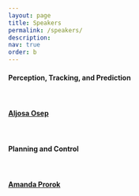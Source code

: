 ```yaml
---
layout: page
title: Speakers
permalink: /speakers/
description:
nav: true
order: b
---
```


<h4> Perception, Tracking, and Prediction </h4>

<br>


<div class="row justify-content-sm-center">
    <div class="col-sm-3 mt-3 mt-md-0">
        <img class="img-fluid rounded z-depth-1" src="{{ '/assets/speakers/osep.jpg' | relative_url }}" alt="" title="example image"/>
    </div>
    <div class="col-sm-8 mt-3 mt-md-0">
    <h4> <a href="https://dvl.in.tum.de/team/osep/">Aljosa Osep</a> </h4>
    </div>
</div>

<br>

<h4> Planning and Control </h4>

<br>

<div class="row justify-content-sm-center">
    <div class="col-sm-3 mt-3 mt-md-0">
        <img class="img-fluid rounded z-depth-1" src="{{ '/assets/speakers/prorok.jpg' | relative_url }}" alt="" title="example image"/>
    </div>
    <div class="col-sm-8 mt-3 mt-md-0">
    <h4> <a href="https://www.proroklab.org/">Amanda Prorok</a> </h4>
    </div>
</div>

